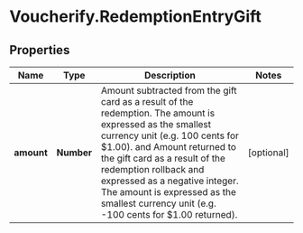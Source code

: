 # Voucherify.RedemptionEntryGift

## Properties

Name | Type | Description | Notes
------------ | ------------- | ------------- | -------------
**amount** | **Number** | Amount subtracted from the gift card as a result of the redemption. The amount is expressed as the smallest currency unit (e.g. 100 cents for $1.00). and Amount returned to the gift card as a result of the redemption rollback and expressed as a negative integer. The amount is expressed as the smallest currency unit (e.g. -100 cents for $1.00 returned). | [optional] 


